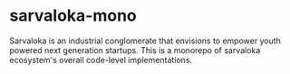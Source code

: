 # sarvaloka-mono
Sarvaloka is an industrial conglomerate that envisions to empower youth powered next generation startups. This is a monorepo of sarvaloka ecosystem's overall code-level implementations.
